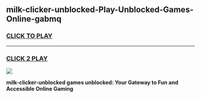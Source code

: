 
## milk-clicker-unblocked-Play-Unblocked-Games-Online-gabmq
<h3>
<a href="https://premium76.site?title=milk-clicker-unblocked&ref=25A">CLICK TO PLAY</a></h3>
<hr>

<h3>
<a href="https://premium76.site?title=milk-clicker-unblocked&ref=25A">CLICK 2 PLAY</a>
  
</h3>

<a href="https://premium76.site?title=milk-clicker-unblocked&ref=25A"><img src="https://clearcache.store/games.png"></a>


**milk-clicker-unblocked games unblocked: Your Gateway to Fun and Accessible Online Gaming**
